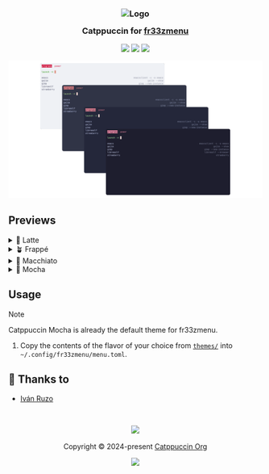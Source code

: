 <h3 align="center">
	<img src="https://raw.githubusercontent.com/catppuccin/catppuccin/main/assets/logos/exports/1544x1544_circle.png" width="100" alt="Logo"/><br/>
	<img src="https://raw.githubusercontent.com/catppuccin/catppuccin/main/assets/misc/transparent.png" height="30" width="0px"/>
	Catppuccin for <a href="https://github.com/fr33zing/fr33zmenu">fr33zmenu</a>
	<img src="https://raw.githubusercontent.com/catppuccin/catppuccin/main/assets/misc/transparent.png" height="30" width="0px"/>
</h3>

<p align="center">
	<a href="https://github.com/catppuccin/fr33zmenu/stargazers"><img src="https://img.shields.io/github/stars/catppuccin/fr33zmenu?colorA=363a4f&colorB=b7bdf8&style=for-the-badge"></a>
	<a href="https://github.com/catppuccin/fr33zmenu/issues"><img src="https://img.shields.io/github/issues/catppuccin/fr33zmenu?colorA=363a4f&colorB=f5a97f&style=for-the-badge"></a>
	<a href="https://github.com/catppuccin/fr33zmenu/contributors"><img src="https://img.shields.io/github/contributors/catppuccin/fr33zmenu?colorA=363a4f&colorB=a6da95&style=for-the-badge"></a>
</p>

<p align="center">
	<img src="assets/preview.webp"/>
</p>

## Previews

<details>
<summary>🌻 Latte</summary>
<img src="assets/latte.webp"/>
</details>
<details>
<summary>🪴 Frappé</summary>
<img src="assets/frappe.webp"/>
</details>
<details>
<summary>🌺 Macchiato</summary>
<img src="assets/macchiato.webp"/>
</details>
<details>
<summary>🌿 Mocha</summary>
<img src="assets/mocha.webp"/>
</details>

## Usage

> [!NOTE]
> Catppuccin Mocha is already the default theme for fr33zmenu.

1. Copy the contents of the flavor of your choice from [`themes/`](./themes/) into `~/.config/fr33zmenu/menu.toml`.

## 💝 Thanks to

- [Iván Ruzo](https://github.com/iruzo)

&nbsp;

<p align="center">
	<img src="https://raw.githubusercontent.com/catppuccin/catppuccin/main/assets/footers/gray0_ctp_on_line.svg?sanitize=true" />
</p>

<p align="center">
	Copyright &copy; 2024-present <a href="https://github.com/catppuccin" target="_blank">Catppuccin Org</a>
</p>

<p align="center">
	<a href="https://github.com/catppuccin/catppuccin/blob/main/LICENSE"><img src="https://img.shields.io/static/v1.svg?style=for-the-badge&label=License&message=MIT&logoColor=d9e0ee&colorA=363a4f&colorB=b7bdf8"/></a>
</p>
